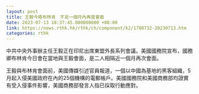 ```yaml
---
layout: post
title: 王毅今晤布林肯　不足一個月內再度會面
date: 2023-07-13 18:37:45.000000000 +08:00
link: https://news.rthk.hk/rthk/ch/component/k2/1708732-20230713.htm
categories: rthk
---
```


中共中央外事辦主任王毅正在印尼出席東盟外長系列會議。美國國務院宣布，國務卿布林肯今日會在當地與王毅會面，是二人相隔近一個月再次會面。

王毅與布林肯會面前，美國傳媒引述官員報道，一個以中國為基地的黑客組織，5月起入侵美國政府在內的25個機構的電郵帳戶。美國國務院和美國商務部均證實有受入侵事件影響，美國商務部發言人指已採取行動應對。

